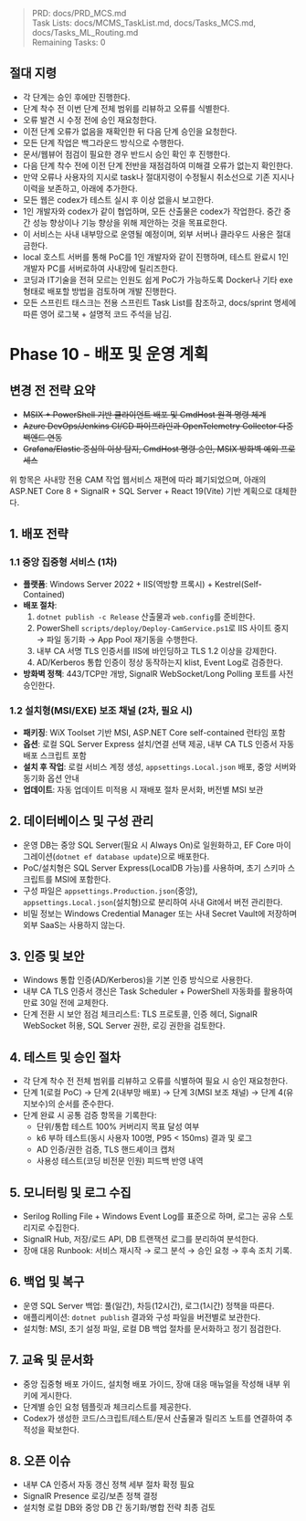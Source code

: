 > PRD: docs/PRD_MCS.md  
> Task Lists: docs/MCMS_TaskList.md, docs/Tasks_MCS.md, docs/Tasks_ML_Routing.md  
> Remaining Tasks: 0

## 절대 지령
- 각 단계는 승인 후에만 진행한다.
- 단계 착수 전 이번 단계 전체 범위를 리뷰하고 오류를 식별한다.
- 오류 발견 시 수정 전에 승인 재요청한다.
- 이전 단계 오류가 없음을 재확인한 뒤 다음 단계 승인을 요청한다.
- 모든 단계 작업은 백그라운드 방식으로 수행한다.
- 문서/웹뷰어 점검이 필요한 경우 반드시 승인 확인 후 진행한다.
- 다음 단계 착수 전에 이전 단계 전반을 재점검하여 미해결 오류가 없는지 확인한다.
- 만약 오류나 사용자의 지시로 task나 절대지령이 수정될시 취소선으로 기존 지시나 이력을 보존하고, 아래에 추가한다.
- 모든 웹은 codex가 테스트 실시 후 이상 없을시 보고한다.
- 1인 개발자와 codex가 같이 협업하며, 모든 산출물은 codex가 작업한다. 중간 중간 성능 향상이나 기능 향상을 위해 제안하는 것을 목표로한다.
- 이 서비스는 사내 내부망으로 운영될 예정이며, 외부 서버나 클라우드 사용은 절대 금한다.
- local 호스트 서버를 통해 PoC를 1인 개발자와 같이 진행하며, 테스트 완료시 1인 개발자 PC를 서버로하여 사내망에 릴리즈한다.
- 코딩과 IT기술을 전혀 모르는 인원도 쉽게 PoC가 가능하도록 Docker나 기타 exe 형태로 배포할 방법을 검토하며 개발 진행한다.
- 모든 스프린트 태스크는 전용 스프린트 Task List를 참조하고, docs/sprint 명세에 따른 영어 로그북 + 설명적 코드 주석을 남김.
# Phase 10 - 배포 및 운영 계획

## 변경 전 전략 요약
- ~~MSIX + PowerShell 기반 클라이언트 배포 및 CmdHost 원격 명령 체계~~
- ~~Azure DevOps/Jenkins CI/CD 파이프라인과 OpenTelemetry Collector 다중 백엔드 연동~~
- ~~Grafana/Elastic 중심의 이상 탐지, CmdHost 명령 승인, MSIX 방화벽 예외 프로세스~~

위 항목은 사내망 전용 CAM 작업 웹서비스 재편에 따라 폐기되었으며, 아래의 ASP.NET Core 8 + SignalR + SQL Server + React 19(Vite) 기반 계획으로 대체한다.

## 1. 배포 전략
### 1.1 중앙 집중형 서비스 (1차)
- **플랫폼**: Windows Server 2022 + IIS(역방향 프록시) + Kestrel(Self-Contained)
- **배포 절차**:
  1. `dotnet publish -c Release` 산출물과 `web.config`를 준비한다.
  2. PowerShell `scripts/deploy/Deploy-CamService.ps1`로 IIS 사이트 중지 → 파일 동기화 → App Pool 재기동을 수행한다.
  3. 내부 CA 서명 TLS 인증서를 IIS에 바인딩하고 TLS 1.2 이상을 강제한다.
  4. AD/Kerberos 통합 인증이 정상 동작하는지 klist, Event Log로 검증한다.
- **방화벽 정책**: 443/TCP만 개방, SignalR WebSocket/Long Polling 포트를 사전 승인한다.

### 1.2 설치형(MSI/EXE) 보조 채널 (2차, 필요 시)
- **패키징**: WiX Toolset 기반 MSI, ASP.NET Core self-contained 런타임 포함
- **옵션**: 로컬 SQL Server Express 설치/연결 선택 제공, 내부 CA TLS 인증서 자동 배포 스크립트 포함
- **설치 후 작업**: 로컬 서비스 계정 생성, `appsettings.Local.json` 배포, 중앙 서버와 동기화 옵션 안내
- **업데이트**: 자동 업데이트 미적용 시 재배포 절차 문서화, 버전별 MSI 보관

## 2. 데이터베이스 및 구성 관리
- 운영 DB는 중앙 SQL Server(필요 시 Always On)로 일원화하고, EF Core 마이그레이션(`dotnet ef database update`)으로 배포한다.
- PoC/설치형은 SQL Server Express(LocalDB 가능)를 사용하며, 초기 스키마 스크립트를 MSI에 포함한다.
- 구성 파일은 `appsettings.Production.json`(중앙), `appsettings.Local.json`(설치형)으로 분리하여 사내 Git에서 버전 관리한다.
- 비밀 정보는 Windows Credential Manager 또는 사내 Secret Vault에 저장하며 외부 SaaS는 사용하지 않는다.

## 3. 인증 및 보안
- Windows 통합 인증(AD/Kerberos)을 기본 인증 방식으로 사용한다.
- 내부 CA TLS 인증서 갱신은 Task Scheduler + PowerShell 자동화를 활용하여 만료 30일 전에 교체한다.
- 단계 전환 시 보안 점검 체크리스트: TLS 프로토콜, 인증 헤더, SignalR WebSocket 허용, SQL Server 권한, 로깅 권한을 검토한다.

## 4. 테스트 및 승인 절차
- 각 단계 착수 전 전체 범위를 리뷰하고 오류를 식별하여 필요 시 승인 재요청한다.
- 단계 1(로컬 PoC) → 단계 2(내부망 배포) → 단계 3(MSI 보조 채널) → 단계 4(유지보수)의 순서를 준수한다.
- 단계 완료 시 공통 검증 항목을 기록한다:
  - 단위/통합 테스트 100% 커버리지 목표 달성 여부
  - k6 부하 테스트(동시 사용자 100명, P95 < 150ms) 결과 및 로그
  - AD 인증/권한 검증, TLS 핸드셰이크 캡처
  - 사용성 테스트(코딩 비전문 인원) 피드백 반영 내역

## 5. 모니터링 및 로그 수집
- Serilog Rolling File + Windows Event Log를 표준으로 하며, 로그는 공유 스토리지로 수집한다.
- SignalR Hub, 저장/로드 API, DB 트랜잭션 로그를 분리하여 분석한다.
- 장애 대응 Runbook: 서비스 재시작 → 로그 분석 → 승인 요청 → 후속 조치 기록.

## 6. 백업 및 복구
- 운영 SQL Server 백업: 풀(일간), 차등(12시간), 로그(1시간) 정책을 따른다.
- 애플리케이션: `dotnet publish` 결과와 구성 파일을 버전별로 보관한다.
- 설치형: MSI, 초기 설정 파일, 로컬 DB 백업 절차를 문서화하고 정기 점검한다.

## 7. 교육 및 문서화
- 중앙 집중형 배포 가이드, 설치형 배포 가이드, 장애 대응 매뉴얼을 작성해 내부 위키에 게시한다.
- 단계별 승인 요청 템플릿과 체크리스트를 제공한다.
- Codex가 생성한 코드/스크립트/테스트/문서 산출물과 릴리즈 노트를 연결하여 추적성을 확보한다.

## 8. 오픈 이슈
- 내부 CA 인증서 자동 갱신 정책 세부 절차 확정 필요
- SignalR Presence 로깅/보존 정책 결정
- 설치형 로컬 DB와 중앙 DB 간 동기화/병합 전략 최종 검토

